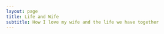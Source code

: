 ```yaml
---
layout: page
title: Life and Wife
subtitle: How I love my wife and the life we have together
---
```

